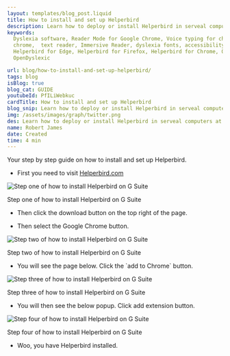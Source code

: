 ```yaml
---
layout: templates/blog_post.liquid
title: How to install and set up Helperbird
description: Learn how to deploy or install Helperbird in serveal computers at once.
keywords:
  Dyslexia software, Reader Mode for Google Chrome, Voice typing for chrome, Text to speech for
  chrome,  text reader, Immersive Reader, dyslexia fonts, accessibility software, dyslexia software,
  Helperbird for Edge, Helperbird for Firefox, Helperbird for Chrome, Opendyslexic for Chrome,
  OpenDyslexic

url: blog/how-to-install-and-set-up-helperbird/
tags: blog
isBlog: true
blog_cat: GUIDE
youtubeId: PfILiWebkuc
cardTitle: How to install and set up Helperbird
blog_snip: Learn how to deploy or install Helperbird in serveal computers at once.
img: /assets/images/graph/twitter.png
des: Learn how to deploy or install Helperbird in serveal computers at once.
name: Robert James
date: Created
time: 4 min
---
```


Your step by step guide on how to install and set up Helperbird.

- First you need to visit [Helperbird.com](https://www.helperbird.com)

![Step one of how to install Helperbird on G Suite](/assets/images/blog/setup/setup_1.png)

Step one of how to install Helperbird on G Suite

- Then click the download button on the top right of the page.

- Then select the Google Chrome button.

![Step two of how to install Helperbird on G Suite](/assets/images/blog/setup/setup_2.png)

Step two of how to install Helperbird on G Suite

- You will see the page below. Click the \`add to Chrome\` button.

![Step three of how to install Helperbird on G Suite](/assets/images/blog/setup/setup_3.png)

Step three of how to install Helperbird on G Suite

- You will then see the below popup. Click add extension button.

![Step four of how to install Helperbird on G Suite](/assets/images/blog/setup/setup_4.png)

Step four of how to install Helperbird on G Suite

- Woo, you have Helperbird installed.

